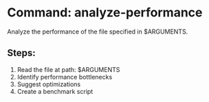 # Command: analyze-performance

Analyze the performance of the file specified in $ARGUMENTS.

## Steps:

1. Read the file at path: $ARGUMENTS
2. Identify performance bottlenecks
3. Suggest optimizations
4. Create a benchmark script
